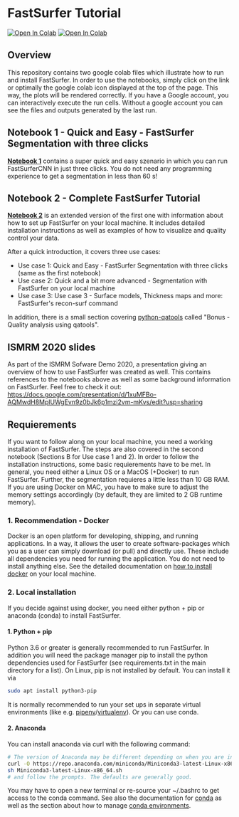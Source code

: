# FastSurfer Tutorial
[![Open In Colab](https://colab.research.google.com/assets/colab-badge.svg)](https://colab.research.google.com/github/Deep-MI/FastSurfer/blob/master/Tutorial/Tutorial_FastSurferCNN_QuickSeg.ipynb)
[![Open In Colab](https://colab.research.google.com/assets/colab-badge.svg)](https://colab.research.google.com/github/Deep-MI/FastSurfer/blob/master/Tutorial/Complete_FastSurfer_Tutorial.ipynb)

## Overview
This repository contains two google colab files which illustrate how to run and install FastSurfer. In order to use the notebooks, simply click on the link or optimally the google colab icon displayed at the top of the page. This way, the plots will be rendered correctly. If you have a Google account, you can interactively execute the run cells. Without a google account you can see the files and outputs generated by the last run.

## Notebook 1 - Quick and Easy - FastSurfer Segmentation with three clicks
__[Notebook 1](https://colab.research.google.com/github/Deep-MI/FastSurfer/blob/master/Tutorial/Tutorial_FastSurferCNN_QuickSeg.ipynb)__ contains a super quick and easy szenario in which you can run FastSurferCNN in just three clicks. You do not need any programming experience to get a segmentation in less than 60 s!

## Notebook 2 - Complete FastSurfer Tutorial
__[Notebook 2](https://colab.research.google.com/github/Deep-MI/FastSurfer/blob/master/Tutorial/Complete_FastSurfer_Tutorial.ipynb)__ is an extended version of the first one with information about how to set up FastSurfer on your local machine. It includes detailed installation instructions as well as examples of how to visualize and quality control your data.

After a quick introduction, it covers three use cases:
- Use case 1: Quick and Easy - FastSurfer Segmentation with three clicks (same as the first notebook)
- Use case 2: Quick and a bit more advanced - Segmentation with FastSurfer on your local machine
- Use case 3: Use case 3 - Surface models, Thickness maps and more: FastSurfer's recon-surf command

In addition, there is a small section covering [python-qatools](https://github.com/Deep-MI/qatools-python) called "Bonus - Quality analysis using qatools". 

## ISMRM 2020 slides
As part of the ISMRM Sofware Demo 2020, a presentation giving an overview of how to use FastSurfer was created as well. This contains references to the notebooks above as well as some background information on FastSurfer. Feel free to check it out: https://docs.google.com/presentation/d/1xuMFBo-AQMwdH8MplUWgEvn9z0bJk6p1mzi2vm-mKvs/edit?usp=sharing

## Requierements
If you want to follow along on your local machine, you need a working installation of FastSurfer. The steps are also covered in the second notebook (Sections B for Use case 1 and 2). In order to follow the installation instructions, some basic requierements have to be met.
In general, you need either a Linux OS or a MacOS (+Docker) to run FastSurfer. Further, the segmentation requieres a little less than 10 GB RAM. If you are using Docker on MAC, you have to make sure to adjust the memory settings accordingly (by default, they are limited to 2 GB runtime memory).

### 1. Recommendation - Docker
Docker is an open platform for developing, shipping, and running applications. In a way, it allows the user to create software-packages which you as a user can simply download (or pull) and directly use. These include all dependencies you need for running the application. You do not need to install anything else. See the detailed documentation on [how to install docker](https://docs.docker.com/get-docker/) on your local machine.

### 2. Local installation

If you decide against using docker, you need either python + pip or anaconda (conda) to install FastSurfer.

#### 1. Python + pip
Python 3.6 or greater is generally recommended to run FastSurfer. In addition you will need the package manager pip to install the python dependencies used for FastSurfer (see requirements.txt in the main directory for a list). On Linux, pip is not installed by default. You can install it via 

```bash 
sudo apt install python3-pip
```
It is normally recommended to run your set ups in separate virtual environments (like e.g. [pipenv](https://pypi.org/project/pipenv/)/[virtualenv](https://pypi.org/project/virtualenv/)). Or you can use conda.

#### 2. Anaconda
You can install anaconda via curl with the following command:
```bash
# The version of Anaconda may be different depending on when you are installing`
curl -O https://repo.anaconda.com/miniconda/Miniconda3-latest-Linux-x86_64.sh
sh Miniconda3-latest-Linux-x86_64.sh
# and follow the prompts. The defaults are generally good.
```
You may have to open a new terminal or re-source your ~/.bashrc to get access to the conda command. See also the documentation for [conda](https://conda.io/projects/conda/en/latest/user-guide/getting-started.html) as well as the section about how to manage [conda environments](https://conda.io/projects/conda/en/latest/user-guide/getting-started.html#managing-environments).

